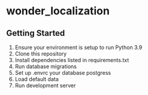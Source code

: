 # wonder_localization

## Getting Started

1. Ensure your environment is setup to run Python 3.9 
2. Clone this repository
3. Install dependencies listed in requirements.txt
4. Run database migrations
5. Set up .envrc your database postgress
6. Load default data
7. Run development server